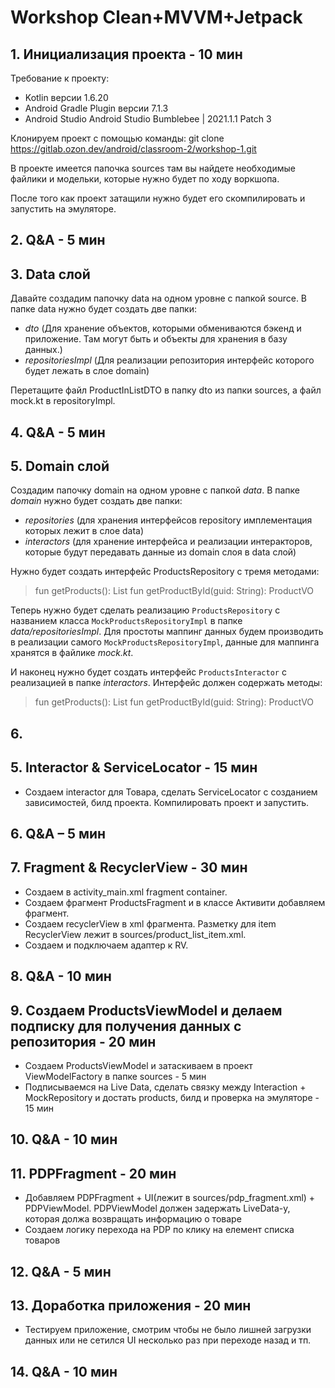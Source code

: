 # Workshop Clean+MVVM+Jetpack
## 1. Инициализация проекта - 10 мин
Требование к проекту:
 - Kotlin версии 1.6.20
 - Android Gradle Plugin версии 7.1.3
 - Android Studio Android Studio Bumblebee | 2021.1.1 Patch 3

Клонируем проект с помощью команды:
git clone https://gitlab.ozon.dev/android/classroom-2/workshop-1.git

В проекте имеется папочка sources там вы найдете необходимые файлики и модельки, которые нужно будет по ходу воркшопа.

После того как проект затащили нужно будет его скомпилировать и запустить на эмуляторе.

## 2. Q&A - 5 мин

## 3. Data слой
Давайте создадим папочку data на одном уровне с папкой source. В папке data нужно будет создать две папки:
- *dto* (Для хранение объектов, которыми обмениваются бэкенд и приложение. Там могут быть и объекты для хранения в базу данных.)
- *repositoriesImpl* (Для реализации репозитория интерфейс которого будет лежать в слое domain)

Перетащите файл ProductInListDTO в папку dto из папки sources, а файл mock.kt в repositoryImpl.

## 4. Q&A - 5 мин

## 5. Domain слой
Создадим папочку domain на одном уровне с папкой *data*. В папке *domain* нужно будет создать две папки:
- *repositories* (для хранения интерфейсов repository имплементация которых лежит в слое data)
- *interactors* (для хранение интерфейса и реализации интеракторов, которые будут передавать данные из domain слоя в data слой)

Нужно будет создать интерфейс ProductsRepository с тремя методами:
> fun getProducts(): List<ProductInListVO>
> fun getProductById(guid: String): ProductVO

Теперь нужно будет сделать реализацию `ProductsRepository` c названием класса `MockProductsRepositoryImpl` в папке *data/repositoriesImpl*.
Для простоты маппинг данных будем производить в реализации самого `MockProductsRepositoryImpl`, данные для маппинга хранятся в файлике *mock.kt*.

И наконец нужно будет создать интерфейс `ProductsInteractor` с реализацией в папке *interactors*. Интерфейс должен содержать методы:
> fun getProducts(): List<ProductInListVO>
> fun getProductById(guid: String): ProductVO

## 6.

## 5. Interactor & ServiceLocator - 15 мин
- Создаем interactor для Товара, сделать ServiceLocator с созданием зависимостей, билд проекта. Компилировать проект и запустить.

## 6. Q&A – 5 мин

## 7. Fragment & RecyclerView - 30 мин
- Создаем в activity_main.xml fragment container.
- Создаем фрагмент ProductsFragment и в классе Активити добавляем фрагмент.
- Создаем recyclerView в xml фрагмента. Разметку для item RecyclerView лежит в sources/product_list_item.xml.
- Создаем и подключаем адаптер к RV.

## 8. Q&A - 10 мин

## 9. Создаем ProductsViewModel и делаем подписку для получения данных с репозитория - 20 мин
- Создаем ProductsViewModel и затаскиваем в проект ViewModelFactory в папке sources - 5 мин
- Подписываемся на Live Data, сделать связку между Interaction + MockRepository и достать products, билд и проверка на эмуляторе - 15 мин

## 10. Q&A - 10 мин

## 11. PDPFragment - 20 мин
- Добавляем PDPFragment + UI(лежит в sources/pdp_fragment.xml) + PDPViewModel. PDPViewModel должен задержать LiveData-у, которая должа возвращать информацию о товаре
- Создаем логику перехода на PDP по клику на елемент списка товаров

## 12. Q&A - 5 мин

## 13. Доработка приложения - 20 мин
- Тестируем приложение, смотрим чтобы не было лишней загрузки данных или не сетился UI несколько раз при переходе назад и тп.

## 14. Q&A - 10 мин